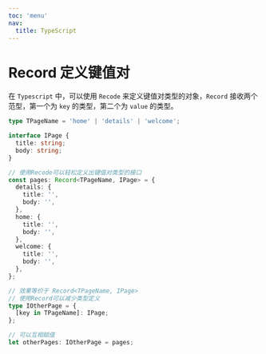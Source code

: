 ```yaml
---
toc: 'menu'
nav:
  title: TypeScript
---
```


# Record 定义键值对

在 `Typescript` 中，可以使用 `Recode` 来定义键值对类型的对象，`Record` 接收两个范型，第一个为 `key` 的类型，第二个为 `value` 的类型。

```ts
type TPageName = 'home' | 'details' | 'welcome';

interface IPage {
  title: string;
  body: string;
}

// 使用Recode可以轻松定义出键值对类型的接口
const pages: Record<TPageName, IPage> = {
  details: {
    title: '',
    body: '',
  },
  home: {
    title: '',
    body: '',
  },
  welcome: {
    title: '',
    body: '',
  },
};

// 效果等价于 Record<TPageName, IPage>
// 使用Record可以减少类型定义
type IOtherPage = {
  [key in TPageName]: IPage;
};

// 可以互相赋值
let otherPages: IOtherPage = pages;
```
